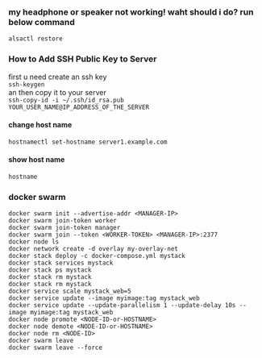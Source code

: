 ### my headphone or speaker not working! waht should i do? run below command
```alsactl restore```

### How to Add SSH Public Key to Server

first u need create an ssh key  
```ssh-keygen```  
an then copy it to your server  
```ssh-copy-id -i ~/.ssh/id_rsa.pub YOUR_USER_NAME@IP_ADDRESS_OF_THE_SERVER```
#### change host name
```hostnamectl set-hostname server1.example.com```
#### show host name
```hostname```
### docker swarm
```docker swarm init --advertise-addr <MANAGER-IP>```   
```docker swarm join-token worker```   
```docker swarm join-token manager```   
```docker swarm join --token <WORKER-TOKEN> <MANAGER-IP>:2377```   
```docker node ls```   
```docker network create -d overlay my-overlay-net```   
```docker stack deploy -c docker-compose.yml mystack```   
```docker stack services mystack```   
```docker stack ps mystack```   
```docker stack rm mystack```   
```docker stack rm mystack```   
```docker service scale mystack_web=5```   
```docker service update --image myimage:tag mystack_web```   
```docker service update --update-parallelism 1 --update-delay 10s --image myimage:tag mystack_web```   
```docker node promote <NODE-ID-or-HOSTNAME>```   
```docker node demote <NODE-ID-or-HOSTNAME>```   
```docker node rm <NODE-ID>```   
```docker swarm leave```   
```docker swarm leave --force```   
